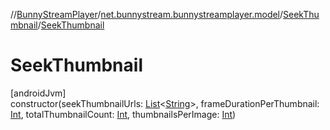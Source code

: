 //[BunnyStreamPlayer](../../../index.md)/[net.bunnystream.bunnystreamplayer.model](../index.md)/[SeekThumbnail](index.md)/[SeekThumbnail](-seek-thumbnail.md)

# SeekThumbnail

[androidJvm]\
constructor(seekThumbnailUrls: [List](https://kotlinlang.org/api/latest/jvm/stdlib/kotlin-stdlib/kotlin.collections/-list/index.html)&lt;[String](https://kotlinlang.org/api/latest/jvm/stdlib/kotlin-stdlib/kotlin/-string/index.html)&gt;, frameDurationPerThumbnail: [Int](https://kotlinlang.org/api/latest/jvm/stdlib/kotlin-stdlib/kotlin/-int/index.html), totalThumbnailCount: [Int](https://kotlinlang.org/api/latest/jvm/stdlib/kotlin-stdlib/kotlin/-int/index.html), thumbnailsPerImage: [Int](https://kotlinlang.org/api/latest/jvm/stdlib/kotlin-stdlib/kotlin/-int/index.html))
